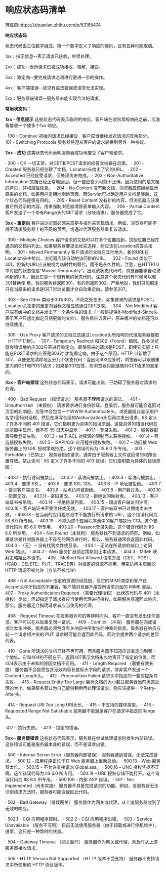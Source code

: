 # 响应状态码清单



转载自:https://zhuanlan.zhihu.com/p/53165474

**响应状态码**

状态代码由三位数字组成，第一个数字定义了响应的类别，且有五种可能取值。

1xx：指示信息--表示请求已接收，继续处理。

2xx：成功--表示请求已被成功接收、理解、接受。

3xx：重定向--要完成请求必须进行更进一步的操作。

4xx：客户端错误--请求有语法错误或请求无法实现。

5xx：服务器端错误--服务器未能实现合法的请求。

**常用状态码：**

**1xx - 信息提示**
这些状态代码表示临时的响应。客户端在收到常规响应之前，应准备接收一个或多个1xx 响应。

· 100 - Continue 初始的请求已经接受，客户应当继续发送请求的其余部分。
· 101 - Switching Protocols 服务器将遵从客户的请求转换到另外一种协议。

**2xx - 成功**
这类状态代码表明服务器成功地接受了客户端请求。

· 200 - OK 一切正常，对GET和POST请求的应答文档跟在后面。
· 201 - Created 服务器已经创建了文档，Location头给出了它的URL。
· 202 - Accepted 已经接受请求，但处理尚未完成。
· 203 - Non-Authoritative Information 文档已经正常地返回，但一些应答头可能不正确，因为使用的是文档的拷贝，非权威性信息。
· 204 - No Content 没有新文档，浏览器应该继续显示原来的文档。如果用户定期地刷新页面，而Servlet可以确定用户文档足够新，这个状态代码是很有用的。
· 205 - Reset Content 没有新的内容，但浏览器应该重置它所显示的内容。用来强制浏览器清除表单输入内容。
· 206 - Partial Content 客户发送了一个带有Range头的GET请求（分块请求），服务器完成了它。

**3xx - 重定向**
客户端浏览器必须采取更多操作来实现请求。例如，浏览器可能不得不请求服务器上的不同的页面，或通过代理服务器重复该请求。

· 300 - Multiple Choices 客户请求的文档可以在多个位置找到，这些位置已经在返回的文档内列出。如果服务器要提出优先选择，则应该在Location应答头指明。
· 301 - Moved Permanently 客户请求的文档在其他地方，新的URL在Location头中给出，浏览器应该自动地访问新的URL。
· 302 - Found 类似于301，但新的URL应该被视为临时性的替代，而不是永久性的。注意，在HTTP1.0中对应的状态信是“Moved Temporatily”。出现该状态代码时，浏览器能够自动访问新的URL，因此它是一个很有用的状态代码。注意这个状态代码有时候可以和301替换使 用。有的服务器返回301，有的则返回302。严格地说，我们只能假定只有当原来的请求是GET时浏览器才会自动重定向。请参见307。

· 303 - See Other 类似于301/302，不同之处在于，如果原来的请求是POST，Location头指定的重定向目标文档应该通过GET提取。
· 304 - Not Modified 客户端有缓冲的文档并发出了一个条件性的请求（一般是提供If-Modified-Since头表示客户只想比指定日期更新的文档）。服务器告诉客户，原来缓冲的文档还可以继续使用。

· 305 - Use Proxy 客户请求的文档应该通过Location头所指明的代理服务器提取（HTTP 1.1新）。
· 307 - Temporary Redirect 和302（Found）相同。许多浏览器会错误地响应302应答进行重定向，即使原来的请求是POST，即使它实际上只能在POST请求的应答是303时 才能重定向。由于这个原因，HTTP 1.1新增了307，以便更加清除地区分几个状态代码：当出现303应答时，浏览器可以跟随重定向的GET和POST请求；如果是307应答，则浏览器只能跟随对GET请求的重定向。

**4xx - 客户端错误**
这些状态代码表示，请求可能出错，已妨碍了服务器对请求的处理。

· 400 - Bad Request （错误请求） 服务器不理解请求的语法。
· 401 - Unauthorized （未授权） 请求要求进行身份验证。登录后，服务器可能会返回对页面的此响应。应答中会包含一个WWW-Authenticate头，浏览器据此显示用户名字/密码对话框，然后在填写合适的Authorization头后再次发出请求。IIS 定义了许多不同的 401 错误，它们指明更为具体的错误原因。这些具体的错误代码在浏览器中显示，但不在 IIS 日志中显示：
· 401.1 - 登录失败。
· 401.2 - 服务器配置导致登录失败。
· 401.3 - 由于 ACL 对资源的限制而未获得授权。
· 401.4 - 筛选器授权失败。
· 401.5 - ISAPI/CGI 应用程序授权失败。
· 401.7 – 访问被 Web 服务器上的 URL 授权策略拒绝。这个错误代码为 IIS 6.0 所专用。
· 403 - Forbidden（已禁止） 服务器拒绝请求。通常由于服务器上文件或目录的权限设置导致。禁止访问：IIS 定义了许多不同的 403 错误，它们指明更为具体的错误原因：

· 403.1 - 执行访问被禁止。
· 403.2 - 读访问被禁止。
· 403.3 - 写访问被禁止。
· 403.4 - 要求 SSL。
· 403.5 - 要求 SSL 128。
· 403.6 - IP 地址被拒绝。
· 403.7 - 要求客户端证书。
· 403.8 - 站点访问被拒绝。
· 403.9 - 用户数过多。
· 403.10 - 配置无效。
· 403.11 - 密码更改。
· 403.12 - 拒绝访问映射表。
· 403.13 - 客户端证书被吊销。
· 403.14 - 拒绝目录列表。
· 403.15 - 超出客户端访问许可。
· 403.16 - 客户端证书不受信任或无效。
· 403.17 - 客户端证书已过期或尚未生效。
· 403.18 - 在当前的应用程序池中不能执行所请求的 URL。这个错误代码为 IIS 6.0 所专用。
· 403.19 - 不能为这个应用程序池中的客户端执行 CGI。这个错误代码为 IIS 6.0 所专用。
· 403.20 - Passport登录失败。这个错误代码为 IIS 6.0 所专用。
· 404 - Not Found（未找到） 服务器找不到请求的网页。例如，如果请求是针对服务器上不存在的网页进行的，那么，服务器通常会返回此代码。
· 404.0 -（无） – 没有找到文件或目录。
· 404.1 - 无法在所请求的端口上访问 Web 站点。
· 404.2 - Web 服务扩展锁定策略阻止本请求。
· 404.3 - MIME 映射策略阻止本请求。
· 405 - Method Not Allowed 请求方法（GET、POST、HEAD、DELETE、PUT、TRACE等）对指定的资源不适用，用来访问本页面的 HTTP 谓词不被允许（方法不被允许）

· 406 - Not Acceptable 指定的资源已经找到，但它的MIME类型和客户在Accpet头中所指定的不兼容，客户端浏览器不接受所请求页面的 MIME 类型。
· 407 - Proxy Authentication Required （需要代理授权） 此状态代码与 401（未授权）类似，但却指定了请求者应当使用代理进行授权。如果服务器返回此响应，那么，服务器还会指明请求者应当使用的代理。

· 408 - Request Timeout 在服务器许可的等待时间内，客户一直没有发出任何请求。客户可以在以后重复同一请求。
· 409 - Conflict （冲突） 服务器在完成请求时发生冲突。服务器必须包含有关响应中所发生的冲突的信息。服务器在响应与前一个请求相冲突的 PUT 请求时可能会返回此代码，同时会提供两个请求的差异列表。

· 410 - Gone 所请求的文档已经不再可用，而且服务器不知道应该重定向到哪一个地址。它和404的不同在于，返回407表示文档永久地离开了指定的位置，而404表示由于未知的原因文档不可用。
· 411 - Length Required （需要有效长度） 服务器不会接受包含无效内容长度标头字段的请求，除非客户发送一个Content-Length头。
· 412 - Precondition Failed 请求头中指定的一些前提条件失败。
· 413 – Request Entity Too Large 目标文档的大小超过服务器当前愿意处理的大小。如果服务器认为自己能够稍后再处理该请求，则应该提供一个Retry-After头。

· 414 - Request URI Too Long URI太长。
· 415 – 不支持的媒体类型。
· 416 – Requested Range Not Satisfiable 服务器不能满足客户在请求中指定的Range头。

·417 – 执行失败。
· 423 – 锁定的错误。

**5xx - 服务器错误**
这些状态代码表示，服务器在尝试处理请求时发生内部错误。这些错误可能是服务器本身的错误，而不是请求出错。

· 500 - Internal Server Error（服务器内部错误） 服务器遇到错误，无法完成请求。
· 500.12 - 应用程序正忙于在 Web 服务器上重新启动。
· 500.13 - Web 服务器太忙。
· 500.15 - 不允许直接请求 Global.asa。
· 500.16 – UNC 授权凭据不正确。这个错误代码为 IIS 6.0 所专用。
· 500.18 – URL 授权存储不能打开。这个错误代码为 IIS 6.0 所专用。
· 500.100 - 内部 ASP 错误。
· 501 - Not Implemented（尚未实施） 服务器不具备完成请求的功能。例如，当服务器无法识别请求方法时，服务器可能会返回此代码。

· 502 - Bad Gateway（错误网关） 服务器作为网关或代理，从上游服务器收到了无效的响应。

· 502.1 - CGI 应用程序超时。
· 502.2 - CGI 应用程序出错。
· 503 - Service Unavailable （服务不可用） 目前无法使用服务器（由于超载或进行停机维护）。通常，这只是一种暂时的状态。

· 504 - Gateway Timeout （网关超时） 服务器作为网关或代理，未及时从上游服务器接收请求。

· 505 - HTTP Version Not Supported （HTTP 版本不受支持） 服务器不支持请求中所使用的 HTTP 协议版本。
